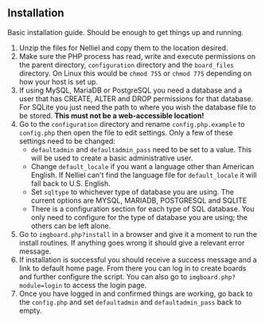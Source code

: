 ## Installation
Basic installation guide. Should be enough to get things up and running.

1. Unzip the files for Nelliel and copy them to the location desired.
2. Make sure the PHP process has read, write and execute permissions on the parent directory, `configuration` directory and the `board_files` directory. On Linux this would be `chmod 755` or `chmod 775` depending on how your host is set up.
3. If using MySQL, MariaDB or PostgreSQL you need a database and a user that has CREATE, ALTER and DROP permissions for that database.  
For SQLite you just need the path to where you wish the database file to be stored. **This must not be a web-accessible location!**
4. Go to the `configuration` directory and rename `config.php.example` to `config.php` then open the file to edit settings. Only a few of these settings need to be changed:
	- `defaultadmin` and `defaultadmin_pass` need to be set to a value. This will be used to create a basic administrative user.
	- Change `default_locale` if you want a language other than American English. If Nelliel can't find the language file for `default_locale` it will fall back to U.S. English.
	- Set `sqltype` to whichever type of database you are using. The current options are MYSQL, MARIADB, POSTGRESQL and SQLITE
	- There is a configuration section for each type of SQL database. You only need to configure for the type of database you are using; the others can be left alone.
5. Go to `imgboard.php?install` in a browser and give it a moment to run the install routines. If anything goes wrong it should give a relevant error message.
6. If installation is successful you should receive a success message and a link to default home page. From there you can log in to create boards and further configure the script. You can also go to `imgboard.php?module=login` to access the login page.
7. Once you have logged in and confirmed things are working, go back to the `config.php` and set `defaultadmin` and `defaultadmin_pass` back to empty.
